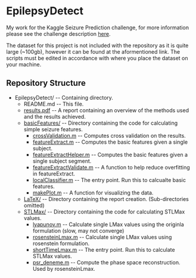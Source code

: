 # EpilepsyDetect
My work for the Kaggle Seizure Prediction challenge, for more information please see the challenge description [here](https://www.kaggle.com/c/seizure-prediction).

The dataset for this project is not included with the repository as it is quite large (~100gb), however it can be found at the aformentioned link.  The scripts must be edited in accordance with where you place the dataset on your machine.

## Repository Structure
* EpilepsyDetect/ -- Containing directory.
  * README.md -- This file.
  * [results.pdf](/results.pdf) -- A report containing an overview of the methods used and the results achieved.	
  * [basicFeatures/](/basicFeatures/) -- Directory containing the code for calculating simple seizure features.
    * [crossValidation.m](/basicFeatures/crossValidation.m) -- Computes cross validation on the results.	
	* [featureExtract.m](/basicFeatures/featureExtract.m) -- Computes the basic features given a single subject.
	* [featureExtractHelper.m](/basicFeatures/featureExtractHelper.m) -- Computes the basic features given a single subject segment.
	* [featureExtractValidate.m](/basicFeatures/featureExtractValidate.m) -- A function to help reduce overfitting in featureExtract.
	* [localClassifier.m](/basicFeatures/localClassifier.m) -- The entry point.  Run this to calcualte basic features.
	* [makePlot.m](/basicFeatures/makePlot.m) -- A function for visualizing the data.
  * [LaTeX/](/LaTeX/) -- Directory containing the report creation. (Sub-directories omitted)
  * [STLMax/](/STLMax/) -- Directory containing the code for calculating STLMax values.
	* [lyapunov.m](/STLMax/lyapunov.m) -- Calculate single LMax values using the originla formulation (slow, may not converge)
	* [rosensteinLmax.m](/STLMax/rosensteinLmax.m) -- Calculate single LMax values using rosenstein formulation.
	* [shortTimeLmax.m](/STLMax/shortTimeLmax.m) -- The entry point.  Run this to calculate STLMax values.
	* [psr_deneme.m](/STLMax/psr_deneme.m) -- Compute the phase space reconstruction.  Used by rosensteinLmax.



